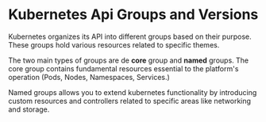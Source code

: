 # Kubernetes Api Groups and Versions

Kubernetes organizes its API into different groups based on their purpose. These groups hold various resources related
to specific themes.

The two main types of groups are de **core** group and **named** groups. The core group contains fundamental resources
essential to the platform's operation (Pods, Nodes, Namespaces, Services.)

Named groups allows you to extend kubernetes functionality by introducing custom resources and controllers related to
specific areas like networking and storage.

